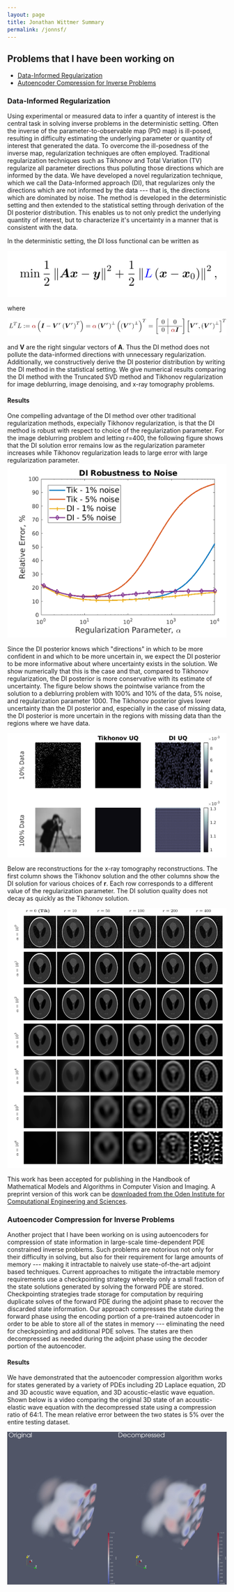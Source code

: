 ```yaml
---
layout: page
title: Jonathan Wittmer Summary
permalink: /jonnsf/
---
```

## Problems that I have been working on
- [Data-Informed Regularization](#di-heading)
- [Autoencoder Compression for Inverse Problems](#compression-heading)

### Data-Informed Regularization<a name="di-heading"></a>
Using experimental or measured data to infer a quantity of interest
is the central task in solving inverse problems in the deterministic
setting. Often the inverse of the parameter-to-observable map (PtO map)
is ill-posed, resulting in difficulty estimating the underlying
parameter or quantity of interest that generated the data.
To overcome the ill-posedness of the inverse map, regularization
techniques are often employed. Traditional regularization techniques
such as Tikhonov and Total Variation (TV) regularize all parameter
directions thus polluting those directions which are informed by the data.
We have developed a novel regularization technique, which we call the
Data-Informed approach (DI), that regularizes
only the directions which are not informed by the data --- that is, the
directions which are dominated by noise. The method is developed in the
deterministic setting and then extended to the statistical setting through derivation
of the DI posterior distribution. This enables us to not only predict the
underlying quantity of interest, but to characterize it's uncertainty in a
manner that is consistent with the data. 

In the deterministic setting, the DI loss functional can be written as 

![](/assets/figures/jon/equations/DI_loss.png)

where

![](/assets/figures/jon/equations/DI_LtL.png)

and **V** are the right singular vectors of **A**. Thus the DI method does not
pollute the data-informed directions with unnecessary regularization. Additionally,
we constructively derive the DI posterior distribution by writing the DI method in 
the statistical setting. 
We give numerical
results comparing the DI method with the Truncated SVD method and 
Tikhonov regularization for image deblurring, 
image denoising, and x-ray tomography problems. 

#### Results
One compelling advantage of the DI method over other traditional regularization methods, expecially Tikhonov regularization, is that the DI method is robust with respect to choice of the regularization parameter. For the image deblurring problem and letting r=400, the following figure shows that the DI solution error remains low as the regularization parameter increases while Tikhonov regularization leads to large error with large regularization parameter. 
![](/assets/figures/jon/DI_robustness.png)

Since the DI posterior knows which "directions" in which to be more confident in and which 
to be more uncertain in, we expect the DI posterior to be more informative about where 
 uncertainty exists in the solution. We show numerically that this is the case and that, compared
to Tikhonov regularization, the DI posterior is more conservative with its estimate of uncertainty. The figure below shows the pointwise variance from the solution to a deblurring problem with 100% and 10% of the data, 5% noise, and regularization parameter 1000. The Tikhonov posterior gives lower uncertainty than the DI posterior and, especially in the case of missing data, the DI posterior is more uncertain in the regions with missing data than the regions where we have data. 

![](/assets/figures/jon/DI_UQ.png)

Below are reconstructions for the x-ray tomography reconstructions. The first column shows the Tikhonov solution and the other columns show the DI solution for various choices of **r**. Each row corresponds to a different value of the regularization parameter. The DI solution quality does not decay as quickly as the Tikhonov solution. 

![](/assets/figures/jon/DI_xray.png)



This work has been accepted for publishing
in the Handbook of Mathematical Models and Algorithms in Computer Vision and Imaging.
A preprint version of this work can be [downloaded from the Oden Institute for 
Computational Engineering and Sciences](https://www.oden.utexas.edu/media/reports/2020/2024.pdf). 

### Autoencoder Compression for Inverse Problems<a name="compression-heading"></a>
Another project that I have been working on is using autoencoders for compression
of state information in large-scale time-dependent PDE constrained inverse problems.
Such problems
are notorious not only for their difficulty in solving, but also for their requirement
for large amounts of memory --- making it intractable to naively use state-of-the-art
adjoint based techniques. Current approaches to mitigate the intractable memory requirements
use a checkpointing strategy whereby only a small fraction of the state solutions generated
by solving the forward PDE are stored. Checkpointing strategies trade storage for computation
by requiring duplicate solves of the forward PDE during the adjoint phase to recover the
discarded state information. Our approach compresses the state during the forward phase
using the encoding portion of
a pre-trained autoencoder in order to be able to store all of the states in memory ---
eliminating the need for checkpointing and additional PDE solves. The states are then
decompressed as needed during the adjoint phase using the decoder portion of the autoencoder.

#### Results


We have demonstrated that the autoencoder compression algorithm works for states generated by a variety of PDEs including 2D Laplace equation, 2D and 3D acoustic wave equation, and 3D acoustic-elastic wave equation. Shown below is a video comparing the original 3D state of an acoustic-elastic wave equation with the decompressed state using a compression ratio of 64:1. The mean relative error between the two states is 5% over the entire testing dataset. 


[![acoustic-elastic wave equation video](/assets/figures/jon/mangll_animation_frame.png)](/assets/figures/jon/mangll_animation_trimmed.ogv "Mangll video")

